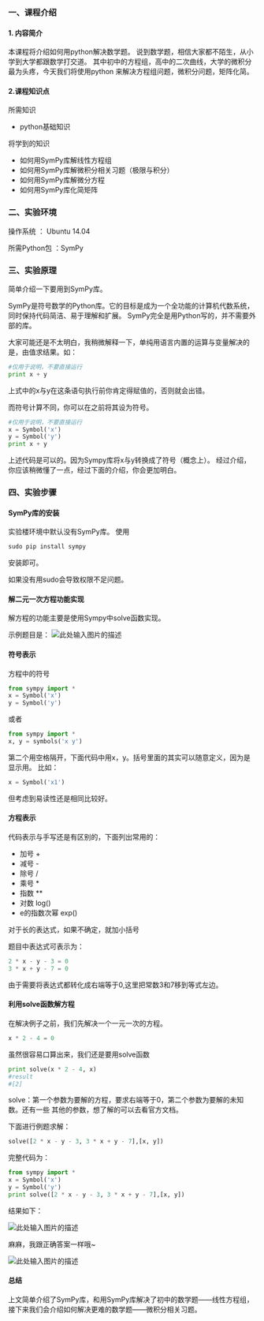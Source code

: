 ### 一、课程介绍

#### 1. 内容简介

本课程将介绍如何用python解决数学题。
说到数学题，相信大家都不陌生，从小学到大学都跟数学打交道。
其中初中的方程组，高中的二次曲线，大学的微积分最为头疼，今天我们将使用python
来解决方程组问题，微积分问题，矩阵化简。

#### 2.课程知识点

所需知识
- python基础知识

将学到的知识

- 如何用SymPy库解线性方程组
- 如何用SymPy库解微积分相关习题（极限与积分）
- 如何用SymPy库解微分方程
- 如何用SymPy库化简矩阵

### 二、实验环境

操作系统 ： Ubuntu 14.04

所需Python包 ：SymPy


### 三、实验原理

简单介绍一下要用到SymPy库。

SymPy是符号数学的Python库。它的目标是成为一个全功能的计算机代数系统，同时保持代码简洁、易于理解和扩展。
SymPy完全是用Python写的，并不需要外部的库。

大家可能还是不太明白，我稍微解释一下，单纯用语言内置的运算与变量解决的是，由值求结果。如：

```python
#仅用于说明，不要直接运行
print x + y
```

上式中的x与y在这条语句执行前你肯定得赋值的，否则就会出错。

而符号计算不同，你可以在之前将其设为符号。

```python
#仅用于说明，不要直接运行
x = Symbol('x')
y = Symbol('y')
print x + y
```

上述代码是可以的。因为Sympy库将x与y转换成了符号（概念上）。
经过介绍，你应该稍微懂了一点，经过下面的介绍，你会更加明白。

### 四、实验步骤

#### **SymPy库的安装**
实验楼环境中默认没有SymPy库。
使用

```python
sudo pip install sympy
```

安装即可。

如果没有用sudo会导致权限不足问题。
  

#### **解二元一次方程功能实现**

解方程的功能主要是使用Sympy中solve函数实现。

示例题目是：
![此处输入图片的描述](https://dn-anything-about-doc.qbox.me/document-uid208579labid2399timestamp1481597318436.png/wm)


#### 符号表示

方程中的符号

```python
from sympy import *
x = Symbol('x')
y = Symbol('y')
```

或者

```python
from sympy import *
x, y = symbols('x y')
```

第二个用空格隔开，下面代码中用x，y。括号里面的其实可以随意定义，因为是显示用。
比如：

```python
x = Symbol('x1')
```

但考虑到易读性还是相同比较好。

#### 方程表示

代码表示与手写还是有区别的，下面列出常用的：

- 加号 +
- 减号 -
- 除号 /
- 乘号 *
- 指数 **
- 对数 log()
- e的指数次幂 exp()

对于长的表达式，如果不确定，就加小括号

题目中表达式可表示为：

```python
2 * x - y - 3 = 0
3 * x + y - 7 = 0
```

由于需要将表达式都转化成右端等于0,这里把常数3和7移到等式左边。

#### 利用solve函数解方程

在解决例子之前，我们先解决一个一元一次的方程。

```python
x * 2 - 4 = 0
```

虽然很容易口算出来，我们还是要用solve函数

```python
print solve(x * 2 - 4, x)
#result
#[2]
```

solve：第一个参数为要解的方程，要求右端等于0，第二个参数为要解的未知数。还有一些
其他的参数，想了解的可以去看官方文档。

下面进行例题求解：

```python
solve([2 * x - y - 3, 3 * x + y - 7],[x, y])
```

完整代码为：

```python
from sympy import *
x = Symbol('x')
y = Symbol('y')
print solve([2 * x - y - 3, 3 * x + y - 7],[x, y])
```
结果如下：

![此处输入图片的描述](https://dn-anything-about-doc.qbox.me/document-uid208579labid2399timestamp1481597319389.png/wm)


麻麻，我跟正确答案一样哦~

![此处输入图片的描述](https://dn-anything-about-doc.qbox.me/document-uid208579labid2399timestamp1481597319637.png/wm)

#### **总结**
上文简单介绍了SymPy库，和用SymPy库解决了初中的数学题——线性方程组，接下来我们会介绍如何解决更难的数学题——微积分相关习题。
